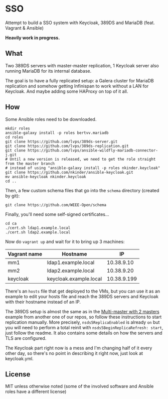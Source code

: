 # SSO

Attempt to build a SSO system with Keycloak, 389DS and MariaDB (feat. Vagrant & Ansible)

**Heavily work in progress.**

## What

Two 389DS servers with master-master replication, 1 Keycloak server also running
MariaDB for its internal database.

The goal is to have a fully replicated setup: a Galera cluster for MariaDB
replication and somehow getting Infinispan to work without a LAN for Keycloak.
And maybe adding some HAProxy on top of it all.

## How

Some Ansible roles need to be downloaded.

```shell
mkdir roles
ansible-galaxy install -p roles bertvv.mariadb
cd roles
git clone https://github.com/lvps/389ds-server.git
git clone https://github.com/lvps/389ds-replication.git
git clone https://github.com/lvps/ansible-wildfly-mariadb-connector-j.git
# Until a new version is released, we need to get the role straight from the master branch
# instead of using "ansible-galaxy install -p roles nkinder.keycloak"
git clone https://github.com/nkinder/ansible-keycloak.git
mv ansible-keycloak nkinder.keycloak
cd ..
```

Then, a few custom schema files that go into the `schema` directory (created
by git):

```shell
git clone https://github.com/WEEE-Open/schema
```

Finally, you'll need some self-signed certificates...

```shell
cd ca
./cert.sh ldap1.example.local
./cert.sh ldap2.example.local
```

Now do `vagrant up` and wait for it to bring up 3 machines:

| Vagrant name | Hostname               | IP          |
|--------------|------------------------|-------------|
| mm1          | ldap1.example.local    | 10.38.9.10  |
| mm2          | ldap2.example.local    | 10.38.9.20  |
| keycloak     | keycloak.example.local | 10.38.9.199 |

There's an `hosts` file that get deployed to the VMs, but you can use it as
an example to edit your hosts file and reach the 389DS servers and Keycloak
with their hostname instead of an IP.

The 389DS setup is almost the same as in the [Multi-master with 2 masters](https://github.com/lvps/389ds-examples/#multi-master-with-2-masters)
example from another one of our repos, so follow these instructions to start
replication manually. More precisely, `nsds5ReplicaEnabled` is already `on`
but you will need to perform a total reinit with `nsds5BeginReplicaRefresh: start`,
just follow the readme. It also contains some details on how the servers and TLS
are configured.

The Keycloak part right now is a mess and I'm changing half of it every other
day, so there's no point in describing it right now, just look at keycloak.yml.

## License

MIT unless otherwise noted (some of the involved software and Ansible roles have a different license)
